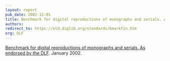 ```yaml
---
layout: report
pub_date: 2002-12-01
title: Benchmark for digital reproductions of monographs and serials. As endorsed by the DLF
authors: 
redirect_to: https://old.diglib.org/standards/bmarkfin.htm
org: DLF
---
```


<p><a href="https://old.diglib.org/standards/bmarkfin.htm">Benchmark for digital reproductions of monographs and serials. As endorsed by the DLF</a>. January 2002.</p>
